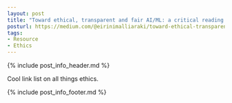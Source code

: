 ```yaml
---
layout: post
title: "Toward ethical, transparent and fair AI/ML: a critical reading list"
posturl: https://medium.com/@eirinimalliaraki/toward-ethical-transparent-and-fair-ai-ml-a-critical-reading-list-d950e70a70ea
tags:
- Resource
- Ethics
---
```


{% include post_info_header.md %}

Cool link list on all things ethics.

<!--more-->
{% include post_info_footer.md %}
